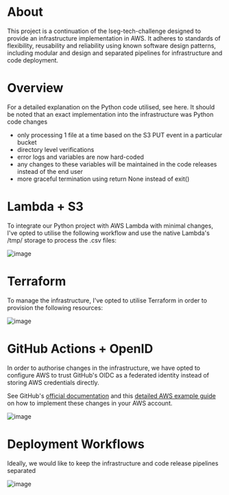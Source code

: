 # About

This project is a continuation of the lseg-tech-challenge designed to provide an infrastructure implementation in AWS. It adheres to standards of flexibility, reusability and reliability using known software design patterns, including modular and design and separated pipelines for infrastructure and code deployment.

# Overview

For a detailed explanation on the Python code utilised, see here. It should be noted that an exact implementation into the infrastructure was
Python code changes

* only processing 1 file at a time based on the S3 PUT event in a particular bucket
* directory level verifications
* error logs and variables are now hard-coded
* any changes to these variables will be maintained in the code releases instead of the end user
* more graceful termination using return None instead of exit()

# Lambda + S3

To integrate our Python project with AWS Lambda with minimal changes, I've opted to utilise the following workflow and use the native Lambda's /tmp/ storage to process the .csv files:

![image](https://github.com/user-attachments/assets/538a55f8-0b50-41d8-8ea4-99188da25aa2)

# Terraform

To manage the infrastructure, I've opted to utilise Terraform in order to provision the following resources:

![image](https://github.com/user-attachments/assets/7b8d35e5-d577-4dbe-a5db-d8eb76dddb1b)

# GitHub Actions + OpenID

In order to authorise changes in the infrastructure, we have opted to configure AWS to trust GitHub's OIDC as a federated identity instead of storing AWS credentials directly.

See GitHub's [official documentation](https://docs.github.com/en/actions/security-for-github-actions/security-hardening-your-deployments/configuring-openid-connect-in-amazon-web-services) and this [detailed AWS example guide](https://docs.github.com/en/get-started/writing-on-github/getting-started-with-writing-and-formatting-on-github/basic-writing-and-formatting-syntax#links) on how to implement these changes in your AWS account.

![image](https://github.com/user-attachments/assets/3d505bba-3ac2-4974-8f40-6f88ec514767)

# Deployment Workflows

Ideally, we would like to keep the infrastructure and code release pipelines separated

![image](https://github.com/user-attachments/assets/7b045401-4d13-4bb9-856c-5d51e67cd4d2)
